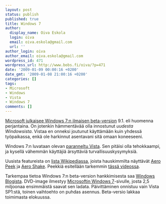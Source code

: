 ```yaml
---
layout: post
status: publish
published: true
title: Windows 7
author:
  display_name: Oiva Eskola
  login: oiva
  email: oiva.eskola@gmail.com
  url: ''
author_login: oiva
author_email: oiva.eskola@gmail.com
wordpress_id: 471
wordpress_url: http://www.bobs.fi/oiva/?p=471
date: '2009-01-09 00:00:16 +0200'
date_gmt: '2009-01-08 21:00:16 +0200'
categories: []
tags:
- Microsoft
- Windows
- Vista
- Windows 7
comments: []
---
```

<p><a title="Wired: Microsoft Releases Windows 7 Beta as a Free Download" href="http://blog.wired.com/gadgets/2009/01/microsoft-relea.html">Microsoft julkaisee Windows 7:n ilmaisen beta-version</a> 9.1. eli huomenna perjantaina. On jotenkin hämmentävää olla innostunut <em>uudesta Windowsista</em>. Vistaa en onneksi joutunut käyttämään kuin yhdessä työpaikassa, enkä ole harkinnut asentavani sitä omaan koneeseeni.</p>
<p>Windows 7:n luvataan olevan <a title="Ars Technica: MS: No new kernel for Windows 7, same requirements as Vista" href="http://arstechnica.com/journals/microsoft.ars/2008/05/27/ms-no-new-kernel-for-windows-7-same-requirements-as-vista">paranneltu Vista</a>. Sen pitäisi olla tehokkaampi, ja kysellä vähemmän käyttäjiä ärsyttäviä turvallisuuskysymyksiä.</p>
<p>Uusista featureista on <a title="Wikipedia: Features new to Windows 7" href="http://en.wikipedia.org/wiki/Features_new_to_Windows_7">lista Wikipediassa</a>, joista hauskimmilta näyttävät <a title="Lifehacker: Windows 7 aero peek" href="http://lifehacker.com/5077280/a-closer-look-at-windows-7s-aero-peek-feature">Aero Peek</a> ja <a title="Lifehacker: Windows 7 aero shake" href="http://lifehacker.com/5077379/new-aero-shake-clears-the-windows-7-desktop">Aero Shake</a>. Peekkiä esitellään tarkemmin <a href="http://lifehacker.com/5075076/new-windows-7-taskbar-peek-feature-look-awesome">tässä videossa</a>.</p>
<p>Tarkempaa tietoa Windows 7:n beta-version hankkimisesta saa <a title="Information on Downloading and Installing Windows 7 Beta" href="http://windowsteamblog.com/blogs/windows7/archive/2009/01/07/information-on-downloading-and-installing-windows-7-beta.aspx">Windows Blogista</a>. DVD-image ilmestyy <a title="Microsoft Windows 7" href="http://www.microsoft.com/windows/windows-7/">Microsoftin Windows 7</a>-sivulle, josta 2,5 miljoonaa ensimmäistä saavat sen ladata. Päivittäminen onnistuu vain Vista SP1:stä, toinen vaihtoehto on puhdas asennus. Beta-versio lakkaa toimimasta elokuussa.</p>
